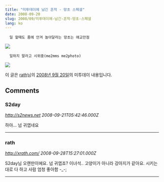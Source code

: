 ```yaml
---
title: "미투데이에 남긴 흔적 - 망초 스페셜"
date: 2008-09-20
slug: 2008/09/미투데이에-남긴-흔적-망초-스페셜
lang: ko
---
```


      일 할때도 품에 안겨 놀아달라는 망초는 애교만점

![](http://farm4.static.flickr.com/3015/2872355403_fe044b816b.jpg)

      일하지 말라고 시위중(me2mms me2photo)

![](http://farm4.static.flickr.com/3039/2872413359_e55ba4f09e.jpg)


이 글은 [rath](http://me2day.net/rath)님의 [2008년 9월 20일](http://me2day.net/rath/2008/09/20#17:14:51)의 미투데이 내용입니다.&#13;
   &#13;

## Comments

### S2day
*http://s2news.net*
*2008-09-21T05:42:46.000Z*

하아... 넘 귀엽네요

---

### rath
*http://xrath.com/*
*2008-09-28T15:27:01.000Z*

S2day님 오랜만이에요. 넘 귀엽죠? 이녀석.. 고양이가 아니라 강아지가 같아요. 시키는대로 다 하고 사람 엄청 좋아함 -_-;

---

